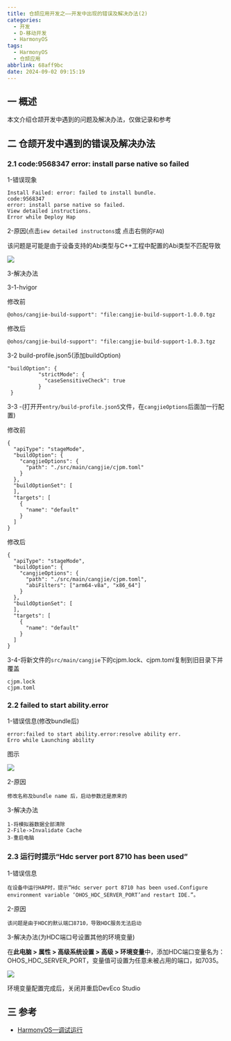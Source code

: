 ```yaml
---
title: 仓颉应用开发之——开发中出现的错误及解决办法(2)
categories:
  - 开发
  - D-移动开发
  - HarmonyOS
tags:
  - HarmonyOS
  - 仓颉应用
abbrlink: 68aff9bc
date: 2024-09-02 09:15:19
---
```

## 一 概述

本文介绍仓颉开发中遇到的问题及解决办法，仅做记录和参考

<!--more-->

## 二 仓颉开发中遇到的错误及解决办法

### 2.1 code:9568347 error: install parse native so failed

1-错误现象

```
Install Failed: error: failed to install bundle.
code:9568347
error: install parse native so failed.
View detailed instructions.
Error while Deploy Hap
```

2-原因(点击`iew detailed instructons`或 点击右侧的`FAQ`)

该问题是可能是由于设备支持的Abi类型与C++工程中配置的Abi类型不匹配导致

![][1]

3-解决办法

3-1-hvigor

修改前

```
@ohos/cangjie-build-support": "file:cangjie-build-support-1.0.0.tgz
```

修改后

```
@ohos/cangjie-build-support": "file:cangjie-build-support-1.0.3.tgz
```

3-2 build-profile.json5(添加buildOption)

```
"buildOption": {
          "strictMode": {
            "caseSensitiveCheck": true
          }
 }
```

3-3 -(打开开`entry/build-profile.json5`文件，在`cangjieOptions`后面加一行配置)

修改前

```
{
  "apiType": "stageMode",
  "buildOption": {
    "cangjieOptions": {
      "path": "./src/main/cangjie/cjpm.toml"
    }
  },
  "buildOptionSet": [
  ],
  "targets": [
    {
      "name": "default"
    }
  ]
}
```

修改后

```
{
  "apiType": "stageMode",
  "buildOption": {
    "cangjieOptions": {
      "path": "./src/main/cangjie/cjpm.toml",
      "abiFilters": ["arm64-v8a", "x86_64"]
    }
  },
  "buildOptionSet": [
  ],
  "targets": [
    {
      "name": "default"
    }
  ]
}
```

3-4-将新文件的`src/main/cangjie`下的cjpm.lock、cjpm.toml复制到旧目录下并覆盖

```
cjpm.lock
cjpm.toml
```

### 2.2 failed to start ability.error

1-错误信息(修改bundle后)

```
error:failed to start ability.error:resolve ability err.
Erro while Launching ability
```

图示

![][2]

2-原因

```
修改名称及bundle name 后，启动参数还是原来的
```

3-解决办法

```
1-将模拟器数据全部清除
2-File->Invalidate Cache
3-重启电脑
```

### 2.3 运行时提示“Hdc server port 8710 has been used”

1-错误信息

```
在设备中运行HAP时，提示“Hdc server port 8710 has been used.Configure environment variable ‘OHOS_HDC_SERVER_PORT’and restart IDE.”。
```

2-原因

```
该问题是由于HDC的默认端口8710，导致HDC服务无法启动
```

3-解决办法(为HDC端口号设置其他的环境变量)

在**此电脑 > 属性 > 高级系统设置 > 高级 > 环境变量**中，添加HDC端口变量名为：OHOS_HDC_SERVER_PORT，变量值可设置为任意未被占用的端口，如7035。

![][3]

环境变量配置完成后，关闭并重启DevEco Studio

## 三 参考

* [HarmonyOS—调试运行](https://developer.huawei.com/consumer/cn/doc/harmonyos-faqs-V2/faq-debugging-and-running-0000001166752005-V2)



[1]:https://cdn.jsdelivr.net/gh/pgzxc/cdn/blog-hmos/cjapp-2-error-9568347-1.png
[2]:https://cdn.jsdelivr.net/gh/pgzxc/cdn/blog-hmos/cjapp-2-error-launch-2.png
[3]:https://cdn.jsdelivr.net/gh/pgzxc/cdn/blog-hmos/cjapp-3-error-port.png

